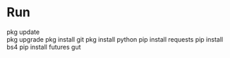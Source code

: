 # Run
pkg update<br>
pkg upgrade
pkg install git
pkg install python
pip install requests
pip install bs4
pip install futures
gut 
